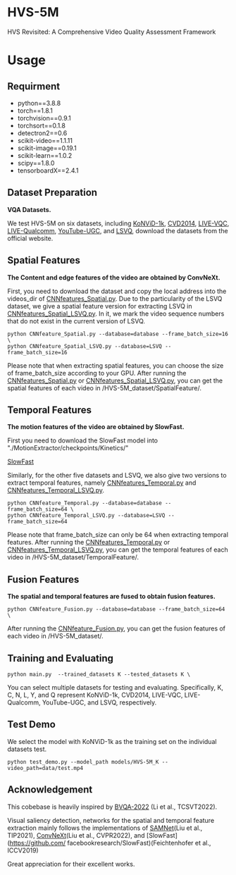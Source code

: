 # HVS-5M
HVS Revisited: A Comprehensive Video Quality Assessment  Framework
# Usage
## Requirment
* python==3.8.8
* torch==1.8.1
* torchvision==0.9.1
* torchsort==0.1.8
* detectron2==0.6
* scikit-video==1.1.11
* scikit-image==0.19.1
* scikit-learn==1.0.2
* scipy==1.8.0
* tensorboardX==2.4.1

## Dataset Preparation
**VQA Datasets.**

We test HVS-5M on six datasets, including [KoNViD-1k](http://database.mmsp-kn.de/konvid-1k-database.html), [CVD2014](https://www.mv.helsinki.fi/home/msjnuuti/CVD2014/), [LIVE-VQC](http://live.ece.utexas.edu/research/LIVEVQC/index.html), [LIVE-Qualcomm](http://live.ece.utexas.edu/research/incaptureDatabase/index.html), [YouTube-UGC](https://media.withyoutube.com/), and [LSVQ](https://github.com/baidut/PatchVQ), download the datasets from the official website. 

## Spatial Features
**The Content and edge features of the video are obtained by ConvNeXt.**

First, you need to download the dataset and copy the local address into the videos_dir of [CNNfeatures_Spatial.py](https://github.com/GZHU-DVL/HVS-5M/blob/main/CNNfeatures_Spatial.py). Due to the particularity of the LSVQ dataset, we give a spatial feature version for extracting LSVQ in [CNNfeatures_Spatial_LSVQ.py](https://github.com/GZHU-DVL/HVS-5M/blob/main/CNNfeatures_Spatial_LSVQ.py). In it, we mark the video sequence numbers that do not exist in the current version of LSVQ.

```
python CNNfeature_Spatial.py --database=database --frame_batch_size=16 \
python CNNfeature_Spatial_LSVQ.py --database=LSVQ --frame_batch_size=16
```

Please note that when extracting spatial features, you can choose the size of frame_batch_size according to your GPU. After running the [CNNfeatures_Spatial.py](https://github.com/GZHU-DVL/HVS-5M/blob/main/CNNfeatures_Spatial.py) or [CNNfeatures_Spatial_LSVQ.py](https://github.com/GZHU-DVL/HVS-5M/blob/main/CNNfeatures_Spatial_LSVQ.py), you can get the spatial features of each video in /HVS-5M_dataset/SpatialFeature/.


## Temporal Features
**The motion features of the video are obtained by SlowFast.**

First you need to download the SlowFast model into "./MotionExtractor/checkpoints/Kinetics/" 

[SlowFast]()

Similarly, for the other five datasets and LSVQ, we also give two versions to extract temporal features, namely [CNNfeatures_Temporal.py](https://github.com/GZHU-DVL/HVS-5M/blob/main/CNNfeatures_Temporal.py) and [CNNfeatures_Temporal_LSVQ.py](https://github.com/GZHU-DVL/HVS-5M/blob/main/CNNfeatures_Temporal_LSVQ.py).

```
python CNNfeature_Temporal.py --database=database --frame_batch_size=64 \
python CNNfeature_Temporal_LSVQ.py --database=LSVQ --frame_batch_size=64
```
Please note that frame_batch_size can only be 64 when extracting temporal features. After running the [CNNfeatures_Temporal.py](https://github.com/GZHU-DVL/HVS-5M/blob/main/CNNfeatures_Temporal.py) or [CNNfeatures_Temporal_LSVQ.py](https://github.com/GZHU-DVL/HVS-5M/blob/main/CNNfeatures_Temporal_LSVQ.py), you can get the temporal features of each video in /HVS-5M_dataset/TemporalFeature/.

## Fusion Features
**The spatial and temporal features are fused to obtain fusion features.**

```
python CNNfeature_Fusion.py --database=database --frame_batch_size=64 \
```

After running the [CNNfeature_Fusion.py](https://github.com/GZHU-DVL/HVS-5M/blob/main/CNNfeature_Fusion.py), you can get the fusion features of each video in /HVS-5M_dataset/.

## Training and Evaluating
```
python main.py  --trained_datasets K --tested_datasets K \
```
You can select multiple datasets for testing and evaluating. Specifically, K, C, N, L, Y, and Q represent KoNViD-1k, CVD2014, LIVE-VQC, LIVE-Qualcomm, YouTube-UGC, and LSVQ, respectively.

## Test Demo
We select the model with KoNViD-1k as the training set on the individual datasets test.

```
python test_demo.py --model_path models/HVS-5M_K --video_path=data/test.mp4
```

## Acknowledgement
This cobebase is heavily inspired by [BVQA-2022](https://github.com/zwx8981/TCSVT-2022-BVQA/) (Li et al., TCSVT2022).

Visual saliency detection, networks for the spatial and temporal feature extraction mainly follows the implementations of [SAMNet](https://mmcheng.net/SAMNet/)(Liu et al., TIP2021), [ConvNeXt](https://github.com/facebookresearch/ConvNeXt)(Liu et al., CVPR2022), and [SlowFast](https://github.com/
facebookresearch/SlowFast)(Feichtenhofer et al., ICCV2019)

Great appreciation for their excellent works.


